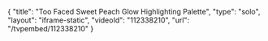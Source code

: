 {
    "title": "Too Faced Sweet Peach Glow Highlighting Palette",
    "type": "solo",
    "layout": "iframe-static",
    "videoId": "112338210",
    "url": "\/tvpembed\/112338210"
}